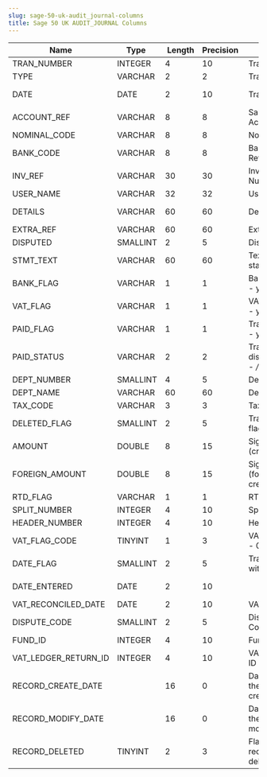 ```yaml
---
slug: sage-50-uk-audit_journal-columns
title: Sage 50 UK AUDIT_JOURNAL Columns
---
```

| Name | Type  |  Length | Precision  |  Notes  | Example |
| --- | --- | --- | --- | --- | --- |
| TRAN_NUMBER | INTEGER | 4 | 10 | Transaction number | 1 |
| TYPE | VARCHAR | 2 | 2 | Transaction type | SI |
| DATE | DATE | 2 | 10 | Transaction date | 31/12/2016 00:00:00 |
| ACCOUNT_REF | VARCHAR | 8 | 8 | Sales/Purchase/Bank Account Reference | COM001 |
| NOMINAL_CODE | VARCHAR | 8 | 8 | Nominal Code | 1100 |
| BANK_CODE | VARCHAR | 8 | 8 | Bank Account Reference |  |
| INV_REF | VARCHAR | 30 | 30 | Invoice Reference Number | O/BAL |
| USER_NAME | VARCHAR | 32 | 32 | User name | MANAGER |
| DETAILS | VARCHAR | 60 | 60 | Details | Opening Balance |
| EXTRA_REF | VARCHAR | 60 | 60 | Extra Reference |  |
| DISPUTED | SMALLINT | 2 | 5 | Disputed flag | 0 |
| STMT_TEXT | VARCHAR | 60 | 60 | Text for summary statements | Goods/Services |
| BANK_FLAG | VARCHAR | 1 | 1 | Bank reconciled flag - y/n/- | - |
| VAT_FLAG | VARCHAR | 1 | 1 | VAT reconciled flag - y/n/- | - |
| PAID_FLAG | VARCHAR | 1 | 1 | Transaction paid flag - y/n | Y |
| PAID_STATUS | VARCHAR | 2 | 2 | Transaction disputed/paid status - */p/d*/dp/ |  |
| DEPT_NUMBER | SMALLINT | 4 | 5 | Department number | 0 |
| DEPT_NAME | VARCHAR | 60 | 60 | Department name | Default |
| TAX_CODE | VARCHAR | 3 | 3 | Tax code (T0 to T99) | T9 |
| DELETED_FLAG | SMALLINT | 2 | 5 | Transaction deleted flag | 0 |
| AMOUNT | DOUBLE | 8 | 15 | Signed amount (credits negative) | 150 |
| FOREIGN_AMOUNT | DOUBLE | 8 | 15 | Signed amount (foreign currency, credits negative) | 150 |
| RTD_FLAG | VARCHAR | 1 | 1 | RTD reconciled flag | - |
| SPLIT_NUMBER | INTEGER | 4 | 10 | Split number | 1 |
| HEADER_NUMBER | INTEGER | 4 | 10 | Header number | 1 |
| VAT_FLAG_CODE | TINYINT | 1 | 3 | VAT reconciled flag - 0/1 | 0 |
| DATE_FLAG | SMALLINT | 2 | 5 | Transaction date within report criteria | 0 |
| DATE_ENTERED | DATE | 2 | 10 |  | 13/09/2016 00:00:00 |
| VAT_RECONCILED_DATE | DATE | 2 | 10 | VAT Reconciled Date |  |
| DISPUTE_CODE | SMALLINT | 2 | 5 | Dispute Reason Code | 0 |
| FUND_ID | INTEGER | 4 | 10 | Fund ID | 0 |
| VAT_LEDGER_RETURN_ID | INTEGER | 4 | 10 | VAT Ledger Return ID | 0 |
| RECORD_CREATE_DATE |  | 16 | 0 | Date and time when the record was created. | 27/04/2010 17:16:57 |
| RECORD_MODIFY_DATE |  | 16 | 0 | Date and time when the record was modified. | 04/08/2017 14:18:53 |
| RECORD_DELETED | TINYINT | 2 | 3 | Flag denoting if the record has been deleted or not. | 0 |
